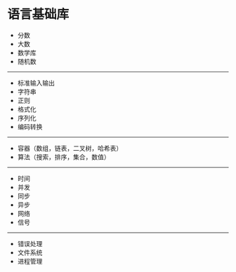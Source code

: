 # 语言基础库

- 分数
- 大数
- 数学库
- 随机数

---

- 标准输入输出
- 字符串
- 正则
- 格式化
- 序列化
- 编码转换

---

- 容器（数组，链表，二叉树，哈希表）
- 算法（搜索，排序，集合，数值）

---

- 时间
- 并发
- 同步
- 异步
- 网络
- 信号

---

- 错误处理
- 文件系统
- 进程管理

